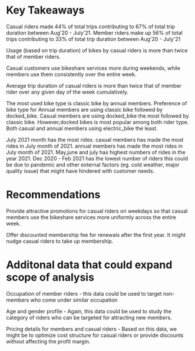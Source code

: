 # Key Takeaways

Casual riders made 44% of total trips contributing to 67% of total trip duration between Aug'20 - July'21. Member riders make up 56% of total trips contributing to 33% of total trip duration between Aug'20 - July'21

Usage (based on trip duration) of bikes by casual riders is more than twice that of member riders.

Casual customers use bikeshare services more during weekends, while members use them consistently over the entire week.

Average trip duration of casual riders is more than twice that of member rider over any given day of the week cumulatively.

The most used bike type is classic bike by annual members. Preference of bike type for Annual members are using classic bike followed by docked_bike. Casual members are using docked_bike the most followed by classic bike. However,docked bikes is most popular among both rider type. Both casual and annual members using electric_bike the least.

July 2021 month has the most rides. casual members has made the most rides in July month of 2021. annual members has made the most rides in July month of 2021. May,june and july has highest numbers of rides in the year 2021. Dec 2020 - Feb 2021 has the lowest number of riders this could be due to pandemic and other external factors (eg. cold weather, major quality issue) that might have hindered with customer needs.

# Recommendations

Provide attractive promotions for casual riders on weekdays so that casual members use the bikeshare services more uniformly across the entire week.

Offer discounted membership fee for renewals after the first year. It might nudge casual riders to take up membership.

 # Additonal data that could expand scope of analysis

Occupation of member riders - this data could be used to target non-members who come under similar occupation

Age and gender profile - Again, this data could be used to study the category of riders who can be targeted for attracting new members.

Pricing details for members and casual riders - Based on this data, we might be to optimize cost structure for casual riders or provide discounts without affecting the profit margin.
